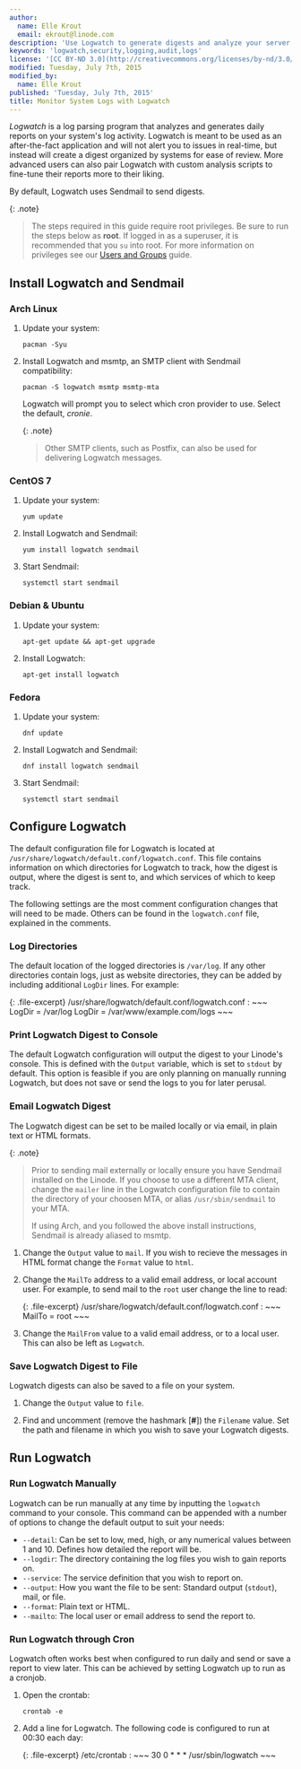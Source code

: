 ```yaml
---
author:
  name: Elle Krout
  email: ekrout@linode.com
description: 'Use Logwatch to generate digests and analyze your server logs'
keywords: 'logwatch,security,logging,audit,logs'
license: '[CC BY-ND 3.0](http://creativecommons.org/licenses/by-nd/3.0/us/)'
modified: Tuesday, July 7th, 2015
modified_by:
  name: Elle Krout
published: 'Tuesday, July 7th, 2015'
title: Monitor System Logs with Logwatch
---
```


*Logwatch* is a log parsing program that analyzes and generates daily reports on your system's log activity. Logwatch is meant to be used as an after-the-fact application and will not alert you to issues in real-time, but instead will create a digest organized by systems for ease of review. More advanced users can also pair Logwatch with custom analysis scripts to fine-tune their reports more to their liking.

By default, Logwatch uses Sendmail to send digests.

{: .note}
>
>The steps required in this guide require root privileges. Be sure to run the steps below as **root**. If logged in as a superuser, it is recommended that you `su` into root. For more information on privileges see our [Users and Groups](/docs/tools-reference/linux-users-and-groups) guide.

## Install Logwatch and Sendmail

### Arch Linux

1.	Update your system:

		pacman -Syu

2.	Install Logwatch and msmtp, an SMTP client with Sendmail compatibility:

		pacman -S logwatch msmtp msmtp-mta

	Logwatch will prompt you to select which cron provider to use. Select the default, *cronie*.

	{: .note}
	>
	>Other SMTP clients, such as Postfix, can also be used for delivering Logwatch messages.

### CentOS 7

1.	Update your system:

		yum update

2.	Install Logwatch and Sendmail:

		yum install logwatch sendmail

3.	Start Sendmail:

		systemctl start sendmail

### Debian & Ubuntu

1.	Update your system:

		apt-get update && apt-get upgrade

2.	Install Logwatch:

		apt-get install logwatch

### Fedora

1.	Update your system:

		dnf update

2.	Install Logwatch and Sendmail:

		dnf install logwatch sendmail

3.	Start Sendmail:

		systemctl start sendmail


## Configure Logwatch

The default configuration file for Logwatch is located at `/usr/share/logwatch/default.conf/logwatch.conf`. This file contains information on which directories for Logwatch to track, how the digest is output, where the digest is sent to, and which services of which to keep track.

The following settings are the most comment configuration changes that will need to be made. Others can be found in the `logwatch.conf` file, explained in the comments.

### Log Directories

The default location of the logged directories is `/var/log`. If any other directories contain logs, just as website directories, they can be added by including additional `LogDir` lines. For example:

{: .file-excerpt}
/usr/share/logwatch/default.conf/logwatch.conf
:	~~~
	LogDir = /var/log
	LogDir = /var/www/example.com/logs
	~~~

### Print Logwatch Digest to Console

The default Logwatch configuration will output the digest to your Linode's console. This is defined with the `Output` variable, which is set to `stdout` by default. This option is feasible if you are only planning on manually running Logwatch, but does not save or send the logs to you for later perusal.


### Email Logwatch Digest

The Logwatch digest can be set to be mailed locally or via email, in plain text or HTML formats.

{: .note}
>
>Prior to sending mail externally or locally ensure you have Sendmail installed on the Linode. If you choose to use a different MTA client, change the `mailer` line in the Logwatch configuration file to contain the directory of your choosen MTA, or alias `/usr/sbin/sendmail` to your MTA.
>
>If using Arch, and you followed the above install instructions, Sendmail is already aliased to msmtp.

1.	Change the `Output` value to `mail`. If you wish to recieve the messages in HTML format change the `Format` value to `html`.

2.	Change the `MailTo` address to a valid email address, or local account user. For example, to send mail to the `root` user change the line to read:

	{: .file-excerpt}
	/usr/share/logwatch/default.conf/logwatch.conf
	:	~~~
		MailTo = root
		~~~

3.	Change the `MailFrom` value to a valid email address, or to a local user. This can also be left as `Logwatch`.


### Save Logwatch Digest to File

Logwatch digests can also be saved to a file on your system.

1.	Change the `Output` value to `file`.

2.	Find and uncomment (remove the hashmark [**#**]) the `Filename` value. Set the path and filename in which you wish to save your Logwatch digests.


## Run Logwatch

### Run Logwatch Manually

Logwatch can be run manually at any time by inputting the `logwatch` command to your console. This command can be appended with a number of options to change the default output to suit your needs:

- `--detail`: Can be set to low, med, high, or any numerical values between 1 and 10. Defines how detailed the report will be.
- `--logdir`: The directory containing the log files you wish to gain reports on.
- `--service`: The service definition that you wish to report on.
- `--output`: How you want the file to be sent: Standard output (`stdout`), mail, or file.
- `--format`: Plain text or HTML.
- `--mailto`: The local user or email address to send the report to.

### Run Logwatch through Cron

Logwatch often works best when configured to run daily and send or save a report to view later. This can be achieved by setting Logwatch up to run as a cronjob.

1.	Open the crontab:

		crontab -e

2.	Add a line for Logwatch. The following code is configured to run at 00:30 each day:

	{: .file-excerpt}
	/etc/crontab
	:	~~~
		30 0  * * *          /usr/sbin/logwatch
		~~~
		